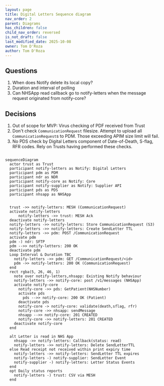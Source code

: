 ```yaml
---
layout: page
title: Digital Letters Sequence diagram
nav_order: 2
parent: Diagrams
has_children: false
child_nav_order: reversed
is_not_draft: false
last_modified_date: 2025-10-08
owner: Tom D'Roza
author: Tom D'Roza
---
```


## Questions

1. When does Notify delete its local copy?
2. Duration and interval of polling
3. Can NHSApp read callback go to notify-letters when the message request originated from notify-core?

## Decisions

1. Out of scope for MVP: Virus checking of PDF received from Trust
2. Don't check `CommunicationRequest` filesize. Attempt to upload all `CommunicationRequest`s to PDM. Those exceeding APIM size limit will fail.
3. No PDS check by Digital Letters component of Date-of-Death, S-flag, RFR codes. Rely on Trusts having performed these checks.

```mermaid

sequenceDiagram
  actor trust as Trust
  participant notify-letters as Notify: Digital Letters
  participant pdm as PDM
  participant ndr as NDR
  participant notify-core as Notify: Core
  participant notify-supplier as Notify: Supplier API
  participant pds as PDS
  participant nhsapp as NHSApp


  trust ->> notify-letters: MESH (CommunicationRequest)
  activate notify-letters
      notify-letters ->> trust: MESH Ack
  deactivate notify-letters
  notify-letters ->> notify-letters: Store CommunicationRequest (S3)
  notify-letters ->> notify-letters: Create SendLetter TTL
  notify-letters ->> pdm: POST /CommunicationRequest
  activate pdm
  pdm -) ndr: SFTP
  pdm -->> notify-letters: 200 OK
  deactivate pdm
  Loop Interval & Duration TBC
    notify-letters ->> pdm: GET /CommunicationRequest/<id>
    pdm ->> notify-letters: 200 OK (CommunicationRequest)
  end
  rect rgba(5, 26, 46, 1)
    note over notify-letters,nhsapp: Existing Notify behaviour
    notify-letters ->> notify-core: post /v1/messages (NHSApp)
    activate notify-core
      notify-core ->> pds: GetPatient(NHSNumber)
      activate pds
        pds -->> notify-core: 200 OK (Patient)
      deactivate pds
      notify-core -> notify-core: validate(death,sflag, rfr)
      notify-core ->> nhsapp: sendMessage
      nhsapp -->> notify-core: 201 CREATED
      notify-core ->> notify-letters: 201 CREATED
    deactivate notify-core
  end

  alt Letter is read in NHS App
    nhsapp ->> notify-letters: Callback(status: read)
    notify-letters ->> notify-letters: Delete SendLetterTTL
  else Read receipt not received within print expiry time
    notify-letters ->> notify-letters: SendLetter TTL expires
    notify-letters -) notify-supplier: SendLetter Event
    notify-supplier -) notify-letters: Letter Status Events
  end
  opt Daily status reports
    notify-letters -) trust: CSV via MESH
  end

```
